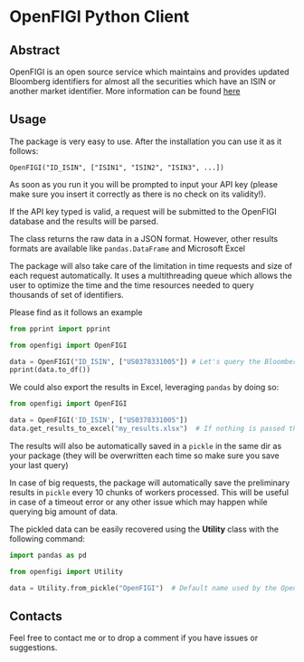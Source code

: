 # OpenFIGI Python Client

## Abstract

OpenFIGI is an open source service which maintains and provides updated Bloomberg identifiers for almost all the 
securities which have an ISIN or another market identifier. More information can be 
found [here](https://www.openfigi.com/about/aboutus)

## Usage

The package is very easy to use. After the installation you can use it as it follows:

`OpenFIGI("ID_ISIN", ["ISIN1", "ISIN2", "ISIN3", ...])`

As soon as you run it you will be prompted to input your API key (please make sure you insert it correctly as there is
no check on its validity!).

If the API key typed is valid, a request will be submitted to the OpenFIGI database and the results will be parsed.

The class returns the raw data in a JSON format. However, other results formats are available like `pandas.DataFrame` 
and Microsoft Excel

The package will also take care of the limitation in time requests and size of each request automatically. 
It uses a multithreading queue which allows the user to optimize the time and the time resources needed to query 
thousands of set of identifiers.

Please find as it follows an example
```python
from pprint import pprint

from openfigi import OpenFIGI

data = OpenFIGI("ID_ISIN", ["US0378331005"]) # Let's query the Bloomberg identifiers for Apple Inc. given its ISIN
pprint(data.to_df())
```

We could also export the results in Excel, leveraging `pandas` by doing so:

```python
from openfigi import OpenFIGI

data = OpenFIGI('ID_ISIN', ["US0378331005"])
data.get_results_to_excel("my_results.xlsx")  # If nothing is passed then the file will be saved as results.xlsx
```

The results will also be automatically saved in a `pickle` in the same dir as your package (they will be overwritten 
each time so make sure you save your last query)

In case of big requests, the package will automatically save the preliminary results in `pickle` every 10 chunks of
workers processed. This will be useful in case of a timeout error or any other issue which may happen while querying
big amount of data.

The pickled data can be easily recovered using the **Utility** class with the following command:

```python
import pandas as pd

from openfigi import Utility

data = Utility.from_pickle("OpenFIGI")  # Default name used by the OpenFIGI class (please omit the .pickled extension)
```

## Contacts

Feel free to contact me or to drop a comment if you have issues or suggestions.